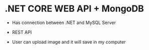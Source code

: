 # .NET CORE WEB API + MongoDB
- Has connection between .NET and MySQL Server

- REST API

- User can upload image and it will save in my computer